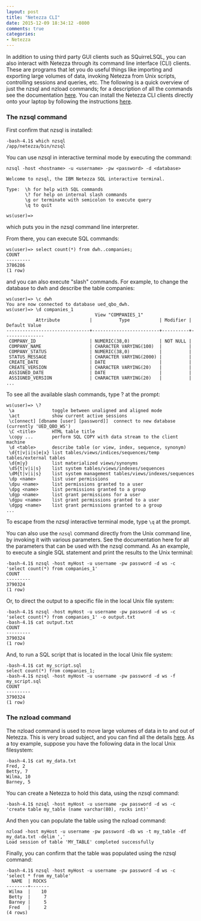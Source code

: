 ```yaml
---
layout: post
title: "Netezza CLI"
date: 2015-12-09 18:34:12 -0800
comments: true
categories: 
- Netezza
---
```


In addition to using third party GUI clients such as SQuirreLSQL, you can also interact with Netezza through its command line interface (CLI) clients. These are programs that let you do useful things like importing and exporting large volumes of data, invoking Netezza from Unix scripts, controlling sessions and queries, etc. The following is a quick overview of just the nzsql and nzload commands; for a description of all the commands see the documentation [here](http://www-01.ibm.com/support/knowledgecenter/SSULQD_7.2.0/com.ibm.nz.adm.doc/r_sysadm_summary_of_commands.html?lang=en). You can install the Netezza CLI clients directly onto your laptop by following the instructions [here](http://www-01.ibm.com/support/knowledgecenter/SSULQD_7.2.0/com.ibm.nz.adm.doc/c_sysadm_client_software_install.html).


### The nzsql command

First confirm that nzsql is installed:
```
-bash-4.1$ which nzsql
/app/netezza/bin/nzsql
```
You can use nzsql in interactive terminal mode by executing the command:

```
nzsql -host <hostname> -u <username> -pw <password> -d <database>
  
Welcome to nzsql, the IBM Netezza SQL interactive terminal.

Type:  \h for help with SQL commands
       \? for help on internal slash commands
       \g or terminate with semicolon to execute query
       \q to quit

ws(user)=>
```

which puts you in the nzsql command line interpreter.


From there, you can execute SQL commands: 

```
ws(user)=> select count(*) from dwh..companies;
COUNT
---------
3786286
(1 row)
```

and you can also execute "slash" commands.  For example, to change the database to dwh and describe the table companies:
```
ws(user)=> \c dwh
You are now connected to database ued_qbo_dwh.
ws(user)=> \d companies_1
                                 View "COMPANIES_1"
           Attribute           |          Type           | Modifier | Default Value 
-------------------------------+-------------------------+----------+---------------
 COMPANY_ID                    | NUMERIC(38,0)           | NOT NULL | 
 COMPANY_NAME                  | CHARACTER VARYING(100)  |          | 
 COMPANY_STATUS                | NUMERIC(38,0)           |          | 
 STATUS_MESSAGE                | CHARACTER VARYING(2000) |          | 
 CREATE_DATE                   | DATE                    |          | 
 CREATE_VERSION                | CHARACTER VARYING(20)   |          | 
 ASSIGNED_DATE                 | DATE                    |          | 
 ASSIGNED_VERSION              | CHARACTER VARYING(20)   |          | 
...
```

To see all the available slash commands, type \? at the prompt:

```
ws(user)=> \?
 \a              toggle between unaligned and aligned mode
 \act            show current active sessions
 \c[onnect] [dbname [user] [password]]	connect to new database (currently 'UED_QBO_WS')
 \C <title>      HTML table title
 \copy ...       perform SQL COPY with data stream to the client machine
 \d <table>      describe table (or view, index, sequence, synonym)
 \d{t|v|i|s|e|x} list tables/views/indices/sequences/temp tables/external tables
 \d{m|y}         list materialized views/synonyms
 \dS{t|v|i|s}    list system tables/views/indexes/sequences
 \dM{t|v|i|s}    list system management tables/views/indexes/sequences
 \dp <name>      list user permissions
 \dpu <name>     list permissions granted to a user
 \dpg <name>     list permissions granted to a group
 \dgp <name>     list grant permissions for a user
 \dgpu <name>    list grant permissions granted to a user
 \dgpg <name>    list grant permissions granted to a group
...
```
To escape from the nzsql interactive terminal mode, type `\q` at the prompt.

You can also use the `nzsql` command directly from the Unix command line, by invoking it with various parameters. See the documentation here for all the parameters that can be used with the nzsql command.
As an example, to execute a single SQL statement and print the results to the Unix terminal: 

```
-bash-4.1$ nzsql -host myHost -u username -pw password -d ws -c 'select count(*) from companies_1'
COUNT  
---------
3790324
(1 row)
```

Or, to direct the output to a specific file in the local Unix file system:
```
-bash-4.1$ nzsql -host myHost -u username -pw password -d ws -c 'select count(*) from companies_1' -o output.txt
-bash-4.1$ cat output.txt
COUNT  
---------
3790324
(1 row)
```

And, to run a SQL script that is located in the local Unix file system:

```
-bash-4.1$ cat my_script.sql
select count(*) from companies_1;
-bash-4.1$ nzsql -host myHost -u username -pw password -d ws -f my_script.sql
COUNT
---------
3790324
(1 row)
```

### The nzload command

The nzload command is used to move large volumes of data in to and out of Netezza. This is very broad subject, and you can find all the details [here](http://www-01.ibm.com/support/knowledgecenter/SSULQD_7.2.0/com.ibm.nz.load.doc/c_load_overview.html?cp=SSULQD_7.2.0%2F5&lang=en).
As a toy example, suppose you have the following data in the local Unix filesystem:

```
-bash-4.1$ cat my_data.txt
Fred, 2
Betty, 7
Wilma, 10
Barney, 5
```

You can create a Netezza to hold this data, using the nzsql command:

```
-bash-4.1$ nzsql -host myHost -u username -pw password -d ws -c 'create table my_table (name varchar(80), rocks int)'
```

And then you can populate the table using the nzload command:

```
nzload -host myHost -u username -pw password -db ws -t my_table -df my_data.txt -delim ','
Load session of table 'MY_TABLE' completed successfully
```

Finally, you can confirm that the table was populated using the nzsql command:

```
-bash-4.1$ nzsql -host myHost -u username -pw password -d ws -c 'select * from my_table'
  NAME  | ROCKS 
--------+-------
 Wilma  |    10
 Betty  |     7
 Barney |     5
 Fred   |     2
(4 rows)
```
